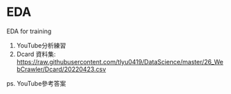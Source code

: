 # EDA
EDA for training
1. YouTube分析練習
2. Dcard 資料集: https://raw.githubusercontent.com/tlyu0419/DataScience/master/26_WebCrawler/Dcard/20220423.csv

ps. YouTube參考答案
